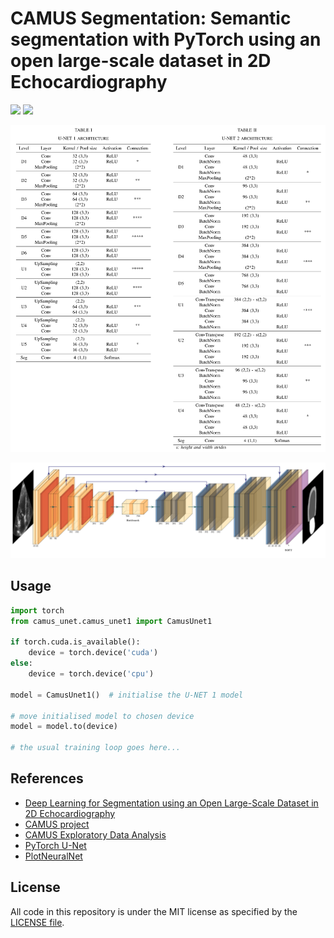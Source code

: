 # CAMUS Segmentation: Semantic segmentation with PyTorch using an open large-scale dataset in 2D Echocardiography 

<a href="#"><img src="https://img.shields.io/badge/python-v3.6+-blue.svg?logo=python&style=flat" /></a>
<a href="https://pytorch.org/"><img src="https://img.shields.io/badge/PyTorch-v1.10.1-red.svg?logo=PyTorch&style=flat" /></a>


<p align="center">
  <img width="892" src="figures/detailed_architectures.png" alt="detailed_architectures">
</p>

<p align="center">
  <img width="892" src="figures/U-Net2.png" alt="U-Net2">
</p>

## Usage
    
```python
import torch
from camus_unet.camus_unet1 import CamusUnet1

if torch.cuda.is_available():
    device = torch.device('cuda')
else:
    device = torch.device('cpu')

model = CamusUnet1()  # initialise the U-NET 1 model

# move initialised model to chosen device
model = model.to(device)

# the usual training loop goes here...
```

## References
- [Deep Learning for Segmentation using an Open  Large-Scale Dataset in 2D Echocardiography](https://arxiv.org/pdf/1908.06948.pdf)
- [CAMUS project](https://www.creatis.insa-lyon.fr/Challenge/camus/)
- [CAMUS Exploratory Data Analysis](https://www.kaggle.com/code/sontungtran/camus-eda/notebook)
- [PyTorch U-Net](https://github.com/milesial/Pytorch-UNet)
- [PlotNeuralNet](https://github.com/HarisIqbal88/PlotNeuralNet)

## License
All code in this repository is under the MIT license as specified by the [LICENSE file](https://github.com/GKalliatakis/camus-segmentation-pytorch/blob/main/LICENSE).
